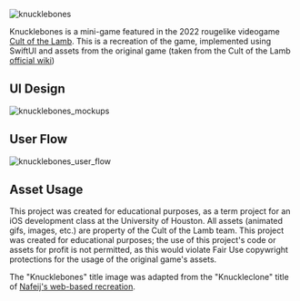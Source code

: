 ![knucklebones](https://github.com/SharmaMitchell/Knucklebones/assets/90817905/5132b1eb-0c3b-4ad5-8d8b-14a5f8eda2fe)

Knucklebones is a mini-game featured in the 2022 rougelike videogame [Cult of the Lamb](https://en.wikipedia.org/wiki/Cult_of_the_Lamb). This is a recreation of the game, implemented using SwiftUI and assets from the original game (taken from the Cult of the Lamb [official wiki](https://cult-of-the-lamb.fandom.com/wiki/Cult_of_the_Lamb_Wiki))

## UI Design
![knucklebones_mockups](https://github.com/SharmaMitchell/Knucklebones/assets/90817905/91859137-2124-4a14-a00a-497d6c9729fa)

## User Flow
![knucklebones_user_flow](https://github.com/SharmaMitchell/Knucklebones/assets/90817905/7d4a9847-bf98-43a2-9dab-d7f25af219ab)


<!-- ## Implementation -->

## Asset Usage
This project was created for educational purposes, as a term project for an iOS development class at the University of Houston. All assets (animated gifs, images, etc.) are property of the Cult of the Lamb team. This project was created for educational purposes; the use of this project's code or assets for profit is not permitted, as this would violate Fair Use copywright protections for the usage of the original game's assets.

The "Knucklebones" title image was adapted from the "Knuckleclone" title of [Nafeij's web-based recreation](https://github.com/Nafeij/kbclone).
